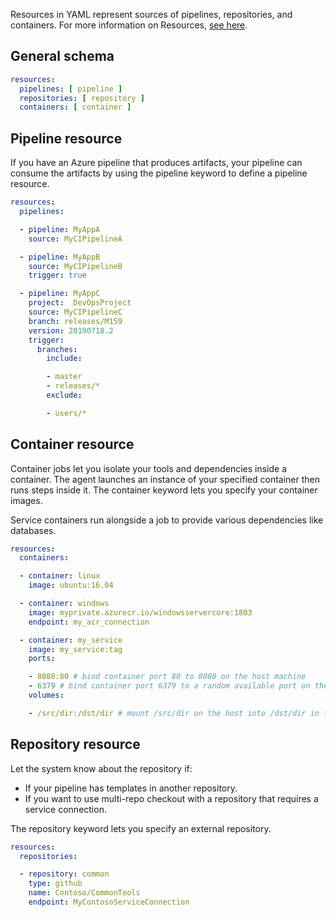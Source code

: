 Resources in YAML represent sources of pipelines, repositories, and containers. For more information on Resources, [see here](/azure/devops/pipelines/process/resources).

## General schema

```YAML
resources:
  pipelines: [ pipeline ]
  repositories: [ repository ]
  containers: [ container ]

```

## Pipeline resource

If you have an Azure pipeline that produces artifacts, your pipeline can consume the artifacts by using the pipeline keyword to define a pipeline resource.

```YAML
resources:
  pipelines:

  - pipeline: MyAppA
    source: MyCIPipelineA

  - pipeline: MyAppB
    source: MyCIPipelineB
    trigger: true

  - pipeline: MyAppC
    project:  DevOpsProject
    source: MyCIPipelineC
    branch: releases/M159
    version: 20190718.2
    trigger:
      branches:
        include:

        - master
        - releases/*
        exclude:

        - users/*

```

## Container resource

Container jobs let you isolate your tools and dependencies inside a container. The agent launches an instance of your specified container then runs steps inside it. The container keyword lets you specify your container images.

Service containers run alongside a job to provide various dependencies like databases.

```YAML
resources:
  containers:

  - container: linux
    image: ubuntu:16.04

  - container: windows
    image: myprivate.azurecr.io/windowsservercore:1803
    endpoint: my_acr_connection

  - container: my_service
    image: my_service:tag
    ports:

    - 8080:80 # bind container port 80 to 8080 on the host machine
    - 6379 # bind container port 6379 to a random available port on the host machine
    volumes:

    - /src/dir:/dst/dir # mount /src/dir on the host into /dst/dir in the container

```

## Repository resource

Let the system know about the repository if:

 -  If your pipeline has templates in another repository.
 -  If you want to use multi-repo checkout with a repository that requires a service connection.

The repository keyword lets you specify an external repository.

```YAML
resources:
  repositories:

  - repository: common
    type: github
    name: Contoso/CommonTools
    endpoint: MyContosoServiceConnection

```

